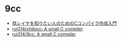 # 9cc

* <a href="https://www.sigbus.info/compilerbook">低レイヤを知りたい人のためのCコンパイラ作成入門</a>
* <a href="https://github.com/rui314/chibicc">rui314/chibicc: A small C compiler</a>
* <a href="https://github.com/rui314/9cc">rui314/9cc: A small C compiler</a>

